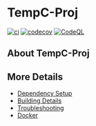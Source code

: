 # TempC-Proj

[![ci](https://github.com/saikrishnacharan/TempC-Proj/actions/workflows/ci.yml/badge.svg)](https://github.com/saikrishnacharan/TempC-Proj/actions/workflows/ci.yml)
[![codecov](https://codecov.io/gh/saikrishnacharan/TempC-Proj/branch/main/graph/badge.svg)](https://codecov.io/gh/saikrishnacharan/TempC-Proj)
[![CodeQL](https://github.com/saikrishnacharan/TempC-Proj/actions/workflows/codeql-analysis.yml/badge.svg)](https://github.com/saikrishnacharan/TempC-Proj/actions/workflows/codeql-analysis.yml)

## About TempC-Proj



## More Details

 * [Dependency Setup](README_dependencies.md)
 * [Building Details](README_building.md)
 * [Troubleshooting](README_troubleshooting.md)
 * [Docker](README_docker.md)
